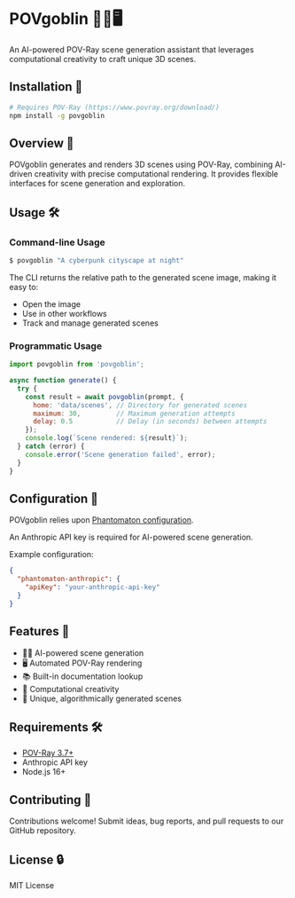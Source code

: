 # POVgoblin 🧙‍♂️🖥️

An AI-powered POV-Ray scene generation assistant that leverages computational creativity to craft unique 3D scenes.

## Installation 🚀

```bash
# Requires POV-Ray (https://www.povray.org/download/)
npm install -g povgoblin
```

## Overview 🌟

POVgoblin generates and renders 3D scenes using POV-Ray, combining AI-driven creativity with precise computational rendering. It provides flexible interfaces for scene generation and exploration.

## Usage 🛠️

### Command-line Usage

```bash
$ povgoblin "A cyberpunk cityscape at night"
```

The CLI returns the relative path to the generated scene image, making it easy to:
- Open the image
- Use in other workflows
- Track and manage generated scenes

### Programmatic Usage

```javascript
import povgoblin from 'povgoblin';

async function generate() {
  try {
    const result = await povgoblin(prompt, {
      home: 'data/scenes', // Directory for generated scenes
      maximum: 30,         // Maximum generation attempts
      delay: 0.5           // Delay (in seconds) between attempts
    });
    console.log(`Scene rendered: ${result}`);
  } catch (error) {
    console.error('Scene generation failed', error);
  }
}
```

## Configuration 🔧

POVgoblin relies upon [Phantomaton configuration](https://github.com/phantomaton-ai/phantomaton?tab=readme-ov-file#configuration-).

An Anthropic API key is required for AI-powered scene generation.

Example configuration:
```json
{
  "phantomaton-anthropic": {
    "apiKey": "your-anthropic-api-key"
  }
}
```

## Features 💫

- 🧙‍♂️ AI-powered scene generation
- 🖥️ Automated POV-Ray rendering
- 📚 Built-in documentation lookup
- 🎨 Computational creativity
- 🌈 Unique, algorithmically generated scenes

## Requirements 🛠️

- [POV-Ray 3.7+](https://www.povray.org/download/)
- Anthropic API key
- Node.js 16+

## Contributing 🦄

Contributions welcome! Submit ideas, bug reports, and pull requests to our GitHub repository.

## License 🔒

MIT License